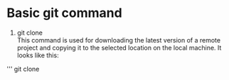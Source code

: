 # Basic git command

1. git clone <br>
This command is used for downloading the latest version of a remote project and copying it to the selected location on the local machine. It looks like this:

'''
git clone <repository url>